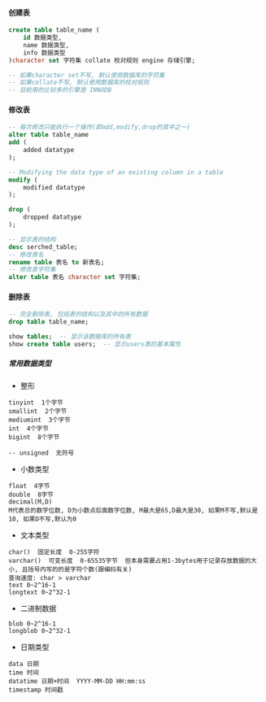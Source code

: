 #### 创建表

```sql
create table table_name (
	id 数据类型,
	name 数据类型,
	info 数据类型
)character set 字符集 collate 校对规则 engine 存储引擎;

-- 如果character set不写, 默认使用数据库的字符集
-- 如果collate不写, 默认使用数据库的校对规则
-- 目前用的比较多的引擎是 INNODB
```



#### 修改表

```sql
-- 每次修改只能执行一个操作(即add,modify,drop的其中之一)
alter table table_name 
add (
    added datatype
);

-- Modifying the data type of an existing column in a table
modify (
	modified datatype
);

drop (
	dropped datatype
);

-- 显示表的结构
desc serched_table;
-- 修改表名
rename table 表名 to 新表名;
-- 修改表字符集
alter table 表名 character set 字符集;
```



#### 删除表

```sql
-- 完全删除表, 包括表的结构以及其中的所有数据
drop table table_name;
```



```sql
show tables;  -- 显示该数据库的所有表  
show create table users;  -- 显示users表的基本属性
```





##### 常用数据类型

- 整形

```datatype
tinyint  1个字节
smallint  2个字节
mediumint  3个字节
int  4个字节
bigint  8个字节

-- unsigned  无符号
```

- 小数类型

```datatype
float  4字节
double  8字节
decimal(M,D)
M代表总的数字位数, D为小数点后面数字位数, M最大是65,D最大是30, 如果M不写,默认是10, 如果D不写,默认为0
```

- 文本类型

```datatype
char()  固定长度  0-255字符  
varchar()  可变长度  0-65535字节  但本身需要占用1-3bytes用于记录存放数据的大小, 且括号内写的的是字符个数(跟编码有关) 
查询速度: char > varchar
text 0~2^16-1
longtext 0~2^32-1
```

- 二进制数据

```datatype
blob 0~2^16-1
longblob 0~2^32-1
```

- 日期类型

```datatype
data 日期
time 时间
datatime 日期+时间  YYYY-MM-DD HH:mm:ss
timestamp 时间戳
```



